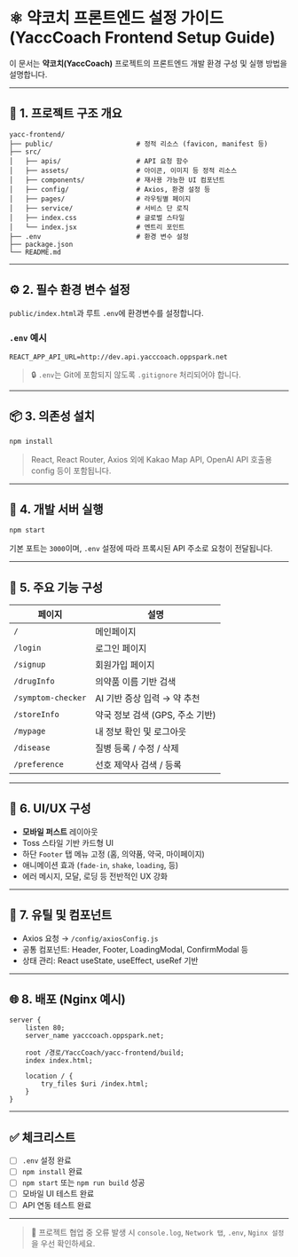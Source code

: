 
# ⚛️ 약코치 프론트엔드 설정 가이드 (YaccCoach Frontend Setup Guide)

이 문서는 **약코치(YaccCoach)** 프로젝트의 프론트엔드 개발 환경 구성 및 실행 방법을 설명합니다.

---

## 📁 1. 프로젝트 구조 개요

```
yacc-frontend/
├── public/                     # 정적 리소스 (favicon, manifest 등)
├── src/
│   ├── apis/                   # API 요청 함수
│   ├── assets/                 # 아이콘, 이미지 등 정적 리소스
│   ├── components/             # 재사용 가능한 UI 컴포넌트
│   ├── config/                 # Axios, 환경 설정 등
│   ├── pages/                  # 라우팅별 페이지
│   ├── service/                # 서비스 단 로직
│   ├── index.css               # 글로벌 스타일
│   └── index.jsx               # 엔트리 포인트
├── .env                        # 환경 변수 설정
├── package.json
└── README.md
```

---

## ⚙️ 2. 필수 환경 변수 설정

`public/index.html`과 루트 `.env`에 환경변수를 설정합니다.

### `.env` 예시
```env
REACT_APP_API_URL=http://dev.api.yacccoach.oppspark.net
```

> 🔒 `.env`는 Git에 포함되지 않도록 `.gitignore` 처리되어야 합니다.

---

## 📦 3. 의존성 설치

```bash
npm install
```

> React, React Router, Axios 외에 Kakao Map API, OpenAI API 호출용 config 등이 포함됩니다.

---

## 🚀 4. 개발 서버 실행

```bash
npm start
```

기본 포트는 `3000`이며, `.env` 설정에 따라 프록시된 API 주소로 요청이 전달됩니다.

---

## 🧪 5. 주요 기능 구성

| 페이지         | 설명                                  |
|----------------|---------------------------------------|
| `/`           | 메인페이지                            |
| `/login`      | 로그인 페이지                         |
| `/signup`     | 회원가입 페이지                       |
| `/drugInfo`   | 의약품 이름 기반 검색                |
| `/symptom-checker` | AI 기반 증상 입력 → 약 추천 |
| `/storeInfo`  | 약국 정보 검색 (GPS, 주소 기반)       |
| `/mypage`     | 내 정보 확인 및 로그아웃              |
| `/disease`    | 질병 등록 / 수정 / 삭제               |
| `/preference` | 선호 제약사 검색 / 등록               |

---

## 📱 6. UI/UX 구성

- **모바일 퍼스트** 레이아웃
- Toss 스타일 기반 카드형 UI
- 하단 `Footer` 탭 메뉴 고정 (홈, 의약품, 약국, 마이페이지)
- 애니메이션 효과 (`fade-in`, `shake`, `loading`, 등)
- 에러 메시지, 모달, 로딩 등 전반적인 UX 강화

---

## 🧰 7. 유틸 및 컴포넌트

- Axios 요청 → `/config/axiosConfig.js`
- 공통 컴포넌트: Header, Footer, LoadingModal, ConfirmModal 등
- 상태 관리: React useState, useEffect, useRef 기반

---

## 🌐 8. 배포 (Nginx 예시)

```nginx
server {
    listen 80;
    server_name yacccoach.oppspark.net;

    root /경로/YaccCoach/yacc-frontend/build;
    index index.html;

    location / {
        try_files $uri /index.html;
    }
}
```

---

## ✅ 체크리스트

- [ ] `.env` 설정 완료
- [ ] `npm install` 완료
- [ ] `npm start` 또는 `npm run build` 성공
- [ ] 모바일 UI 테스트 완료
- [ ] API 연동 테스트 완료

---

> 🙋 프로젝트 협업 중 오류 발생 시 `console.log`, `Network 탭`, `.env`, `Nginx 설정`을 우선 확인하세요.
